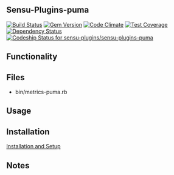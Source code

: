 ## Sensu-Plugins-puma

[ ![Build Status](https://travis-ci.org/sensu-plugins/sensu-plugins-puma.svg?branch=master)](https://travis-ci.org/sensu-plugins/sensu-plugins-puma)
[![Gem Version](https://badge.fury.io/rb/sensu-plugins-puma.svg)](http://badge.fury.io/rb/sensu-plugins-puma)
[![Code Climate](https://codeclimate.com/github/sensu-plugins/sensu-plugins-puma/badges/gpa.svg)](https://codeclimate.com/github/sensu-plugins/sensu-plugins-puma)
[![Test Coverage](https://codeclimate.com/github/sensu-plugins/sensu-plugins-puma/badges/coverage.svg)](https://codeclimate.com/github/sensu-plugins/sensu-plugins-puma)
[![Dependency Status](https://gemnasium.com/sensu-plugins/sensu-plugins-puma.svg)](https://gemnasium.com/sensu-plugins/sensu-plugins-puma)
[![Codeship Status for sensu-plugins/sensu-plugins-puma](https://codeship.com/projects/5fdd2990-db4b-0132-cd62-0eed4ec53b27/status?branch=master)](https://codeship.com/projects/79589)

## Functionality

## Files
 * bin/metrics-puma.rb

## Usage

## Installation

[Installation and Setup](http://sensu-plugins.io/docs/installation_instructions.html)

## Notes
